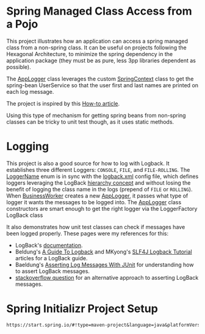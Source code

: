 # Spring Managed Class Access from a Pojo
This project illustrates how an application can access a spring managed class from a non-spring class. It can be useful on projects following the Hexagonal Architecture, to minimize the spring dependency in the application package (they must be as pure, less 3pp libraries dependent as possible).

The [AppLogger](./src/main/java/com/wilterson/beanaccess/AppLogger.java) class leverages the custom [SpringContext](./src/main/java/com/wilterson/beanaccess/SpringContext.java) class to get the spring-bean UserService so that the user first and last names are printed on each log message.

The project is inspired by this [How-to article](https://confluence.jaytaala.com/display/TKB/Super+simple+approach+to+accessing+Spring+beans+from+non-Spring+managed+classes+and+POJOs).

Using this type of mechanism for getting spring beans from non-spring classes can be tricky to unit test though, as it uses static methods.

# Logging
This project is also a good source for how to log with Logback. It establishes three different Loggers: `CONSOLE`, `FILE`, and `FILE-ROLLING`. The [LoggerName](./src/main/java/com/wilterson/beanaccess/LoggerName.java) enum is in sync with the [logback.xml](./src/main/resources/logback.xml) config file, which defines loggers leveraging the LogBack [hierarchy concept](https://logback.qos.ch/manual/architecture.html#LoggerContext) and without losing the benefit of logging the class name in the logs (prepend of `FILE` or `ROLLING`). When [BusinessWorker](./src/main/java/com/wilterson/beanaccess/BusinessWorker) creates a new [AppLogger](./src/main/java/com/wilterson/beanaccess/AppLogger.java), it passes what type of logger it wants the messages to be logged into. The [AppLogger](./src/main/java/com/wilterson/beanaccess/AppLogger.java) class constructors are smart enough to get the right logger via the LoggerFactory LogBack class

It also demonstrates how unit test classes can check if messages have been logged properly. These pages were my references for this:

- LogBack's [documentation](https://logback.qos.ch/manual/architecture.html).
- Beldung's [A Guide To Logback](https://www.baeldung.com/logback) and MKyong's [SLF4J Logback Tutorial](https://mkyong.com/logging/slf4j-logback-tutorial/) articles for a LogBack guide.
- Baeldung's [Asserting Log Messages With JUnit](https://www.baeldung.com/junit-asserting-logs) for understanding how to assert LogBack messages. 
- [stackoverflow question](https://stackoverflow.com/questions/4650222/what-is-the-best-way-to-unit-test-slf4j-log-messages) for an alternative approach to asserting LogBack messages.

# Spring Initializr Project Setup
```dtd
https://start.spring.io/#!type=maven-project&language=java&platformVersion=3.2.3&packaging=jar&jvmVersion=21&groupId=com.wilterson&artifactId=bean-access&name=Bean%20Access%20From%20Non-Spring%20Classes&description=Project%20that%20illustrates%20access%20to%20spring%20bean%20objects%20from%20non-spring%20classes&packageName=com.wilterson.beanaccess
```